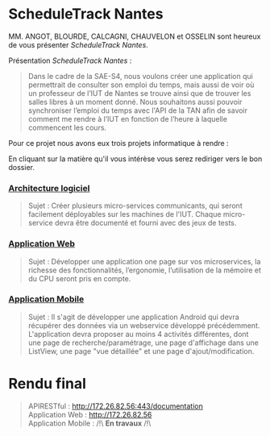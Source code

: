 # ScheduleTrack Nantes

MM. ANGOT, BLOURDE, CALCAGNI, CHAUVELON et OSSELIN sont heureux de vous présenter *ScheduleTrack Nantes*.

Présentation *ScheduleTrack Nantes* : 

>Dans le cadre de la SAE-S4, nous voulons créer une application qui permettrait de consulter son emploi du temps, mais aussi de voir où un professeur de l’IUT de Nantes se trouve ainsi que de trouver les salles libres à un moment donné. Nous souhaitons aussi pouvoir synchroniser l’emploi du temps avec l'API de la TAN afin de savoir comment me rendre à l’IUT en fonction de l’heure à laquelle commencent les cours.

Pour ce projet nous avons eux trois projets informatique à rendre : 

En cliquant sur la matière qu'il vous intérèse vous serez rediriger vers le bon dossier.

### <a href="https://gitlab.univ-nantes.fr/pub/but/but2/sae4-real-01/eq_init_01_01_angot-mael_blourde-nolan_calcagni-amedeo_chauvelon-quentin_osselin-arthur/-/tree/main/API">Architecture logiciel</a>

>Sujet : Créer plusieurs micro-services communicants, qui seront facilement déployables sur les machines de l'IUT. Chaque micro-service devra être documenté et fourni avec des jeux de tests.

### <a href="https://gitlab.univ-nantes.fr/pub/but/but2/sae4-real-01/eq_init_01_01_angot-mael_blourde-nolan_calcagni-amedeo_chauvelon-quentin_osselin-arthur/-/tree/main/Application%20Web">Application Web</a>

>Sujet : Développer une application one page sur vos microservices, la richesse des
fonctionnalités, l’ergonomie, l’utilisation de la mémoire et du CPU seront pris en compte. 

### <a href="">Application Mobile</a>

>Sujet : Il s'agit de développer une application Android qui devra récupérer des données via un webservice développé précédemment. L'application devra proposer au moins 4 activités différentes, dont une page de recherche/paramétrage, une page d'affichage dans une ListView, une page "vue détaillée" et une page d'ajout/modification.

# Rendu final

> APIRESTful : http://172.26.82.56:443/documentation <br/>
> Application Web : http://172.26.82.56 <br/>
> Application Mobile : /!\ **En travaux** /!\